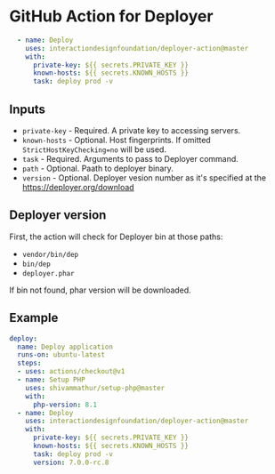 # GitHub Action for Deployer

```yaml
  - name: Deploy
    uses: interactiondesignfoundation/deployer-action@master
    with:
      private-key: ${{ secrets.PRIVATE_KEY }}
      known-hosts: ${{ secrets.KNOWN_HOSTS }}
      task: deploy prod -v
```

## Inputs

- `private-key` - Required. A private key to accessing servers.
- `known-hosts` - Optional. Host fingerprints. If omitted `StrictHostKeyChecking=no` will be used.
- `task` - Required. Arguments to pass to Deployer command.
- `path` - Optional. Paath to deployer binary.
- `version` - Optional. Deployer vesion number as it's specified at the https://deployer.org/download

## Deployer version

First, the action will check for Deployer bin at those paths:
- `vendor/bin/dep`
- `bin/dep`
- `deployer.phar`

If bin not found, phar version will be downloaded. 

## Example

```yaml
deploy:
  name: Deploy application
  runs-on: ubuntu-latest
  steps:
  - uses: actions/checkout@v1
  - name: Setup PHP
    uses: shivammathur/setup-php@master
    with:
      php-version: 8.1
  - name: Deploy
    uses: interactiondesignfoundation/deployer-action@master
    with:
      private-key: ${{ secrets.PRIVATE_KEY }}
      known-hosts: ${{ secrets.KNOWN_HOSTS }}
      task: deploy prod -v
      version: 7.0.0-rc.8
```
